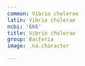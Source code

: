 ```yaml
---
common: Vibrio cholerae
latin: Vibrio cholerae
ncbi: '666'
title: Vibrio cholerae
group: Bacteria
image: .na.character

---
```

